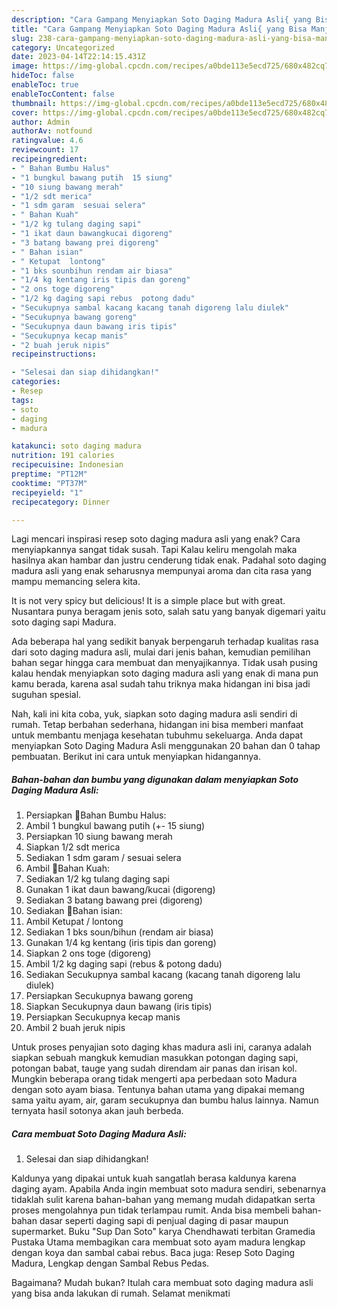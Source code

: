 ```yaml
---
description: "Cara Gampang Menyiapkan Soto Daging Madura Asli{ yang Bisa Manjain Lidah,  Menu Buat lebaran"
title: "Cara Gampang Menyiapkan Soto Daging Madura Asli{ yang Bisa Manjain Lidah,  Menu Buat lebaran"
slug: 238-cara-gampang-menyiapkan-soto-daging-madura-asli-yang-bisa-manjain-lidah-menu-buat-lebaran
category: Uncategorized
date: 2023-04-14T22:14:15.431Z
image: https://img-global.cpcdn.com/recipes/a0bde113e5ecd725/680x482cq70/soto-daging-madura-asli-foto-resep-utama.jpg
hideToc: false
enableToc: true
enableTocContent: false
thumbnail: https://img-global.cpcdn.com/recipes/a0bde113e5ecd725/680x482cq70/soto-daging-madura-asli-foto-resep-utama.jpg
cover: https://img-global.cpcdn.com/recipes/a0bde113e5ecd725/680x482cq70/soto-daging-madura-asli-foto-resep-utama.jpg
author: Admin
authorAv: notfound
ratingvalue: 4.6
reviewcount: 17
recipeingredient:
- " Bahan Bumbu Halus"
- "1 bungkul bawang putih  15 siung"
- "10 siung bawang merah"
- "1/2 sdt merica"
- "1 sdm garam  sesuai selera"
- " Bahan Kuah"
- "1/2 kg tulang daging sapi"
- "1 ikat daun bawangkucai digoreng"
- "3 batang bawang prei digoreng"
- " Bahan isian"
- " Ketupat  lontong"
- "1 bks sounbihun rendam air biasa"
- "1/4 kg kentang iris tipis dan goreng"
- "2 ons toge digoreng"
- "1/2 kg daging sapi rebus  potong dadu"
- "Secukupnya sambal kacang kacang tanah digoreng lalu diulek"
- "Secukupnya bawang goreng"
- "Secukupnya daun bawang iris tipis"
- "Secukupnya kecap manis"
- "2 buah jeruk nipis"
recipeinstructions:

- "Selesai dan siap dihidangkan!"
categories:
- Resep
tags:
- soto
- daging
- madura

katakunci: soto daging madura 
nutrition: 191 calories
recipecuisine: Indonesian
preptime: "PT12M"
cooktime: "PT37M"
recipeyield: "1"
recipecategory: Dinner

---
```



Lagi mencari inspirasi resep soto daging madura asli yang enak? Cara menyiapkannya sangat tidak susah. Tapi Kalau keliru mengolah maka hasilnya akan hambar dan justru cenderung tidak enak. Padahal soto daging madura asli yang enak seharusnya mempunyai aroma dan cita rasa yang mampu memancing selera kita.


It is not very spicy but delicious! It is a simple place but with great. Nusantara punya beragam jenis soto, salah satu yang banyak digemari yaitu soto daging sapi Madura.

Ada beberapa hal yang sedikit banyak berpengaruh terhadap kualitas rasa dari soto daging madura asli, mulai dari jenis bahan, kemudian pemilihan bahan segar hingga cara membuat dan menyajikannya. Tidak usah pusing kalau hendak menyiapkan soto daging madura asli yang enak di mana pun kamu berada, karena asal sudah tahu triknya maka hidangan ini bisa jadi suguhan spesial.


Nah, kali ini kita coba, yuk, siapkan soto daging madura asli sendiri di rumah. Tetap berbahan sederhana, hidangan ini bisa memberi manfaat untuk membantu menjaga kesehatan tubuhmu sekeluarga. Anda dapat menyiapkan Soto Daging Madura Asli menggunakan 20 bahan dan 0 tahap pembuatan. Berikut ini cara untuk menyiapkan hidangannya.

<!--inarticleads1-->

##### Bahan-bahan dan bumbu yang digunakan dalam menyiapkan Soto Daging Madura Asli:

1. Persiapkan  📍Bahan Bumbu Halus:
1. Ambil 1 bungkul bawang putih (+- 15 siung)
1. Persiapkan 10 siung bawang merah
1. Siapkan 1/2 sdt merica
1. Sediakan 1 sdm garam / sesuai selera
1. Ambil  📍Bahan Kuah:
1. Sediakan 1/2 kg tulang daging sapi
1. Gunakan 1 ikat daun bawang/kucai (digoreng)
1. Sediakan 3 batang bawang prei (digoreng)
1. Sediakan  📍Bahan isian:
1. Ambil  Ketupat / lontong
1. Sediakan 1 bks soun/bihun (rendam air biasa)
1. Gunakan 1/4 kg kentang (iris tipis dan goreng)
1. Siapkan 2 ons toge (digoreng)
1. Ambil 1/2 kg daging sapi (rebus &amp; potong dadu)
1. Sediakan Secukupnya sambal kacang (kacang tanah digoreng lalu diulek)
1. Persiapkan Secukupnya bawang goreng
1. Siapkan Secukupnya daun bawang (iris tipis)
1. Persiapkan Secukupnya kecap manis
1. Ambil 2 buah jeruk nipis


Untuk proses penyajian soto daging khas madura asli ini, caranya adalah siapkan sebuah mangkuk kemudian masukkan potongan daging sapi, potongan babat, tauge yang sudah direndam air panas dan irisan kol. Mungkin beberapa orang tidak mengerti apa perbedaan soto Madura dengan soto ayam biasa. Tentunya bahan utama yang dipakai memang sama yaitu ayam, air, garam secukupnya dan bumbu halus lainnya. Namun ternyata hasil sotonya akan jauh berbeda. 

<!--inarticleads2-->

##### Cara membuat Soto Daging Madura Asli:


1. Selesai dan siap dihidangkan!

Kaldunya yang dipakai untuk kuah sangatlah berasa kaldunya karena daging ayam. Apabila Anda ingin membuat soto madura sendiri, sebenarnya tidaklah sulit karena bahan-bahan yang memang mudah didapatkan serta proses mengolahnya pun tidak terlampau rumit. Anda bisa membeli bahan-bahan dasar seperti daging sapi di penjual daging di pasar maupun supermarket. Buku &#34;Sup Dan Soto&#34; karya Chendhawati terbitan Gramedia Pustaka Utama membagikan cara membuat soto ayam madura lengkap dengan koya dan sambal cabai rebus. Baca juga: Resep Soto Daging Madura, Lengkap dengan Sambal Rebus Pedas. 

Bagaimana? Mudah bukan? Itulah cara membuat soto daging madura asli yang bisa anda lakukan di rumah. Selamat menikmati
